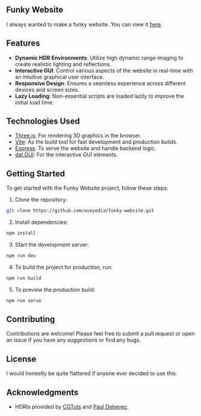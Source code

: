 ## Funky Website

I always wanted to make a funky website. You can view it [here](https://www.artaseyedian.com).

## Features

- **Dynamic HDR Environments**: Utilize high dynamic range imaging to create realistic lighting and reflections.
- **Interactive GUI**: Control various aspects of the website in real-time with an intuitive graphical user interface.
- **Responsive Design**: Ensures a seamless experience across different devices and screen sizes.
- **Lazy Loading**: Non-essential scripts are loaded lazily to improve the initial load time.

## Technologies Used

- [Three.js](https://threejs.org/): For rendering 3D graphics in the browser.
- [Vite](https://vitejs.dev/): As the build tool for fast development and production builds.
- [Express](https://expressjs.com/): To serve the website and handle backend logic.
- [dat.GUI](https://github.com/dataarts/dat.gui): For the interactive GUI elements.

## Getting Started

To get started with the Funky Website project, follow these steps:

1. Clone the repository:

```sh
git clone https://github.com/aseyedia/funky-website.git
```

2. Install dependencies:

```sh
npm install
```

3. Start the development server:

```sh
npm run dev
```

4. To build the project for production, run:

```sh
npm run build
```

5. To preview the production build:

```sh
npm run serve
```

## Contributing

Contributions are welcome! Please feel free to submit a pull request or open an issue if you have any suggestions or find any bugs.

## License

I would honestly be quite flattered if anyone ever decided to use this.

## Acknowledgments
- HDRIs provided by [CGTuts](https://design.tutsplus.com/articles/freebie-8-awesome-ocean-hdris--cg-5684) and [Paul Debevec](https://www.pauldebevec.com/Research/HDR/).
